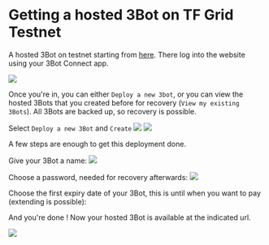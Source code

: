 # Getting a hosted 3Bot  on TF Grid Testnet

A hosted 3Bot on testnet starting from [here](https://deploy3bot.testnet.grid.tf). 
There log into the website using your 3Bot Connect app. 

![](./img/hosted3bot_login.png)

Once you're in, you can either `Deploy a new 3bot`, or you can view the hosted 3Bots that you created before for recovery (`View my existing 3Bots`). All 3Bots are backed up, so recovery is possible. 

Select `Deploy a new 3Bot` and `Create` 
![](./img/hosted3bot_choice.png)
![](./img/hosted3bot_create_recover.png)

A few steps are enough to get this deployment done. 

Give your 3Bot a name: 
![](./img/hosted3bot_name.png)

Choose a password, needed for recovery afterwards:
![](./img/hosted3bot_password.png)

Choose the first expiry date of your 3Bot, this is until when you want to pay (extending is possible): 

And you're done ! 
Now your hosted 3Bot is available at the indicated url. 

![](./img/hosted3bot_success.png)



